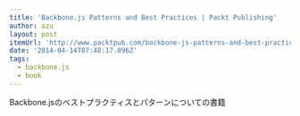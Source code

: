 ```yaml
---
title: 'Backbone.js Patterns and Best Practices | Packt Publishing'
author: azu
layout: post
itemUrl: 'http://www.packtpub.com/backbone-js-patterns-and-best-practices/book'
date: '2014-04-14T07:48:17.896Z'
tags:
  - backbone.js
  - book
---
```

Backbone.jsのベストプラクティスとパターンについての書籍

